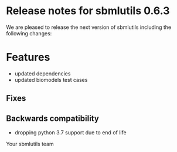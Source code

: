 # Release notes for sbmlutils 0.6.3

We are pleased to release the next version of sbmlutils including the 
following changes:

# Features
- updated dependencies
- updated biomodels test cases

## Fixes

## Backwards compatibility
- dropping python 3.7 support due to end of life

Your sbmlutils team
